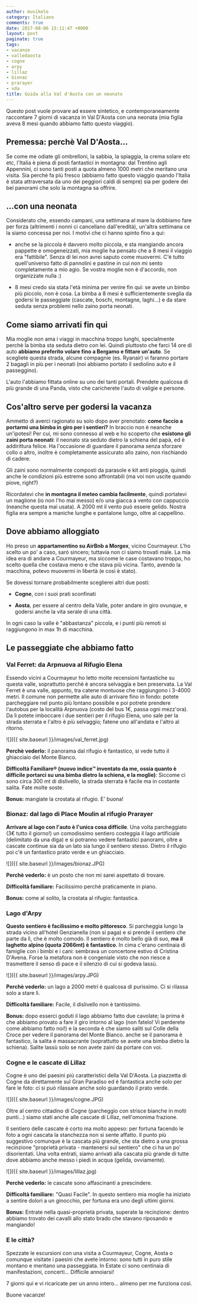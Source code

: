 ```yaml
---
author: musikele
category: Italiano
comments: true
date: 2017-08-06 15:11:47 +0000
layout: post
paginate: true
tags:
- vacanze
- valledaosta
- cogne
- arpy
- lillaz
- bionaz
- prarayer
- vda
title: Guida alla Val d'Aosta con un neonato
---
```



Questo post vuole provare ad essere sintetico, e contemporaneamente raccontare 7 giorni di vacanza in Val D'Aosta con una neonata (mia figlia aveva 8 mesi quando abbiamo fatto questo viaggio).

## Premessa: perchè Val D'Aosta...

Se come me odiate gli ombrelloni, la sabbia, la spiaggia, la crema solare etc etc, l'Italia è piena di posti fantastici in montagna: dal Trentino agli Appennini, ci sono tanti posti a quota almeno 1000 metri che meritano una visita. Sia perchè fa più fresco (abbiamo fatto questo viaggio quando l'Italia è stata attraversata da uno dei peggiori caldi di sempre) sia per godere dei bei panorami che solo la montagna sa offrire.

## ...con una neonata

Considerato che, essendo campani, una settimana al mare la dobbiamo fare per forza (altrimenti i nonni ci cancellano dall'eredità), un'altra settimana ce la siamo concessa per noi. I motivi che ci hanno spinto fino a qui:

* anche se la piccola è davvero molto piccola, e sta mangiando ancora pappette e omogeneizzati, mia moglie ha pensato che a 8 mesi il viaggio era "fattibile". Senza di lei non avrei saputo come muovermi. C'è tutto quell'universo fatto di pannolini e pastine in cui non mi sento completamente a mio agio. Se vostra moglie non è d'accordo, non organizzate nulla :)

* 8 mesi credo sia stata l'età minima per venire fin qui: se avete un bimbo più piccolo, non è cosa. La bimba a 8 mesi è sufficientemente sveglia da godersi le passeggiate (cascate, boschi, montagne, laghi...) e da stare seduta senza problemi nello zaino porta neonati.

## Come siamo arrivati fin qui

Mia moglie non ama i viaggi in macchina troppo lunghi, specialmente perchè la bimba sta seduta dietro con lei. Quindi piuttosto che farci 14 ore di auto **abbiamo preferito volare fino a Bergamo e fittare un'auto**. Se scegliete questa strada, alcune compagnie (es. Ryanair) vi faranno portare 2 bagagli in più per i neonati (noi abbiamo portato il sediolino auto e il passeggino).

L'auto l'abbiamo fittata online su uno dei tanti portali. Prendete qualcosa di più grande di una Panda, visto che caricherete l'auto di valigie e persone.

## Cos'altro serve per godersi la vacanza

Ammetto di averci ragionato su solo dopo aver prenotato: **come faccio a portarmi una bimba in giro per i sentieri?** In braccio non è neanche un'ipotesi! Per cui, mi sono connesso al web e ho scoperto che **esistono gli zaini porta neonati**: il neonato sta seduto dietro la schiena del papà, ed è addirittura felice. Ha l'occasione di guardare il panorama senza sforzare collo o altro, inoltre è completamente assicurato allo zaino, non rischiando di cadere.

Gli zaini sono normalmente composti da parasole e kit anti pioggia, quindi anche le condizioni più estreme sono affrontabili (ma voi non uscite quando piove, right?)

Ricordatevi che **in montagna il meteo cambia facilmente**, quindi portatevi un maglione (io non l'ho mai messo) e/o una giacca a vento con cappuccio (neanche questa mai usata). A 2000 mt il vento può essere gelido. Nostra figlia era sempre a maniche lunghe e pantalone lungo, oltre al cappellino.

## Dove abbiamo alloggiato

Ho preso un **appartamentino su AirBnb a Morgex**, vicino Courmayeur. L'ho scelto un po' a caso, sarò sincero; tuttavia non ci siamo trovati male. La mia idea era di andare a Courmayeur, ma siccome le case costavano troppo, ho scelto quella che costava meno e che stava più vicina. Tanto, avendo la macchina, potevo muovermi in libertà (e così è stato).

Se dovessi tornare probabilmente sceglierei altri due posti:

* **Cogne**, con i suoi prati sconfinati

* **Aosta**, per essere al centro della Valle, poter andare in giro ovunque, e godersi anche la vita serale di una città.

In ogni caso la valle è "abbastanza" piccola, e i punti più remoti si raggiungono in max 1h di macchina.

## Le passeggiate che abbiamo fatto

### Val Ferret: da Arpnuova al Rifugio Elena

Essendo vicini a Courmayeur ho letto molte recensioni fantastiche su questa valle, soprattutto perchè è ancora selvaggia e ben preservata. La Val Ferret è una valle, appunto, tra catene montuose che raggiungono i 3-4000 metri. Il comune non permette alle auto di arrivare fino in fondo: potete parcheggiare nel punto più lontano possibile e poi potrete prendere l'autobus per la località Arpnuova (costo del bus 1€, passa ogni mezz'ora). Da lì potete imboccare i due sentieri per il rifugio Elena, uno sale per la strada sterrata e l'altro è più selvaggio; fatene uno all'andata e l'altro al ritorno.

![]({{ site.baseurl }}/images/val_ferret.jpg)

**Perchè vederlo:** il panorama dal rifugio è fantastico, si vede tutto il ghiacciaio del Monte Bianco.

**Difficoltà Familiare® (nuovo indice™ inventato da me, ossia quanto è difficile portarci su una bimba dietro la schiena, e la moglie)**: Siccome ci sono circa 300 mt di dislivello, la strada sterrata è facile ma in costante salita. Fate molte soste.

**Bonus:** mangiate la crostata al rifugio. E' buona!

### Bionaz: dal lago di Place Moulin al rifugio Prarayer

**Arrivare al lago con l'auto è l'unica cosa difficile**. Una volta parcheggiato (3€ tutto il giorno!) un comodissimo sentiero costeggia il lago artificiale (delimitato da una diga) e si potranno vedere fantastici panorami, oltre a cascate continue sia da un lato sia lungo il sentiero stesso. Dietro il rifugio poi c'è un fantastico prato verde e un ghiacciaio.

![]({{ site.baseurl }}/images/bionaz.JPG)

**Perchè vederlo:** è un posto che non mi sarei aspettato di trovare.

**Difficoltà familiare:** Facilissimo perchè praticamente in piano.

**Bonus:** come al solito, la crostata al rifugio: fantastica.

### Lago d'Arpy

**Questo sentiero è facilissimo e molto pittoresco**. Si parcheggia lungo la strada vicino all'hotel Genzianella (non si paga) e si prende il sentiero che parte da lì, che è molto comodo. Il sentiero è molto bello già di suo, **ma il laghetto alpino (quota 2066mt) è fantastico**. In cima c'erano centinaia di famiglie con i bimbi e i cani: sembrava un concertone estivo di Cristina D'Avena. Forse la metafora non è congeniale visto che non riesce a trasmettere il senso di pace e il silenzio di cui si godeva lassù.

![]({{ site.baseurl }}/images/arpy.JPG)

**Perchè vederlo:** un lago a 2000 metri è qualcosa di purissimo. Ci si rilassa solo a stare lì.

**Difficoltà familiare:** Facile, il dislivello non è tantissimo.

**Bonus:** dopo esserci goduti il lago abbiamo fatto due cavolate; la prima è che abbiamo provato a fare il giro intorno al lago (non fatelo! Vi perderete come abbiamo fatto noi!) e la seconda è che siamo saliti sul Colle della Croce per vedere il panorama del Monte Bianco. anche se il panorama è fantastico, la salita è massacrante (soprattutto se avete una bimba dietro la schiena). Salite lassù solo se non avete zaini da portare con voi.

### Cogne e le cascate di Lillaz

Cogne è uno dei paesini più caratteristici della Val D'Aosta. La piazzetta di Cogne da direttamente sul Gran Paradiso ed è fantastica anche solo per fare le foto: ci si può rilassare anche solo guardando il prato verde.

![]({{ site.baseurl }}/images/cogne.JPG)

Oltre al centro cittadino di Cogne (parcheggio con strisce bianche in molti punti...) siamo stati anche alle cascate di Lillaz, nell'omonima frazione.

Il sentiero delle cascate è corto ma molto appeso: per fortuna facendo le foto a ogni cascata la stanchezza non si sente affatto. Il punto più suggestivo comunque è la cascata più grande, che sta dietro a una grossa recinzione "proprietà privata - mantenersi sul sentiero" che ci ha un po' disorientati. Una volta entrati, siamo arrivati alla cascata più grande di tutte dove abbiamo anche messo i piedi in acqua (gelida, ovviamente).

![]({{ site.baseurl }}/images/lillaz.jpg)

**Perchè vederlo:** le cascate sono affascinanti a prescindere.

**Difficoltà familiare:** "Quasi Facile". In questo sentiero mia moglie ha iniziato a sentire dolori a un ginocchio, per fortuna era uno degli ultimi giorni.

**Bonus:** Entrate nella quasi-proprietà privata, superate la recinzione: dentro abbiamo trovato dei cavalli allo stato brado che stavano riposando e mangiando!

### E le città?

Spezzate le escursioni con una visita a Courmayeur, Cogne, Aosta o comunque visitate i paesini che avete intorno: sono tutti in puro stile montano e meritano una passeggiata. In Estate ci sono centinaia di manifestazioni, concerti... Difficile annoiarsi!

7 giorni qui e vi ricaricate per un anno intero... almeno per me funziona così.

Buone vacanze!

